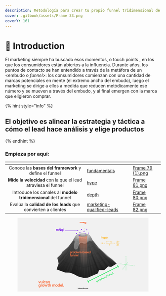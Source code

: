 ```yaml
---
description: Metodología para crear tu propio funnel tridimensional de marketing.
cover: .gitbook/assets/Frame 33.png
coverY: 161
---
```


# 👋 Introduction

El marketing siempre ha buscado esos momentos, o touch points , en los que los consumidores están abiertos a la influencia. Durante años, los puntos de contacto se han entendido a través de la metáfora de un \<embudo o _funnel>_: los consumidores comienzan con una cantidad de marcas potenciales en mente (el extremo ancho del embudo), luego el marketing se dirige a ellos a medida que reducen metódicamente ese número y se mueven a través del embudo, y al final emergen con la marca que eligieron comprar.

{% hint style="info" %}
## El objetivo es alinear la estrategia y táctica a cómo el lead hace análisis y elige productos
{% endhint %}

### **Empieza por aquí:**

<table data-view="cards"><thead><tr><th align="center"></th><th data-hidden data-card-target data-type="content-ref"></th><th data-hidden data-card-cover data-type="files"></th></tr></thead><tbody><tr><td align="center">Conoce las <strong>bases del framework</strong> y define el funnel</td><td><a href="fundamentals/">fundamentals</a></td><td><a href=".gitbook/assets/Frame 79 (1).png">Frame 79 (1).png</a></td></tr><tr><td align="center"><strong>Mide la velocidad</strong> con la que el lead atraviesa el funnel</td><td><a href="hype/">hype</a></td><td><a href=".gitbook/assets/Frame 81.png">Frame 81.png</a></td></tr><tr><td align="center">Introduce los canales al <strong>modelo tridimensional</strong> del funnel</td><td><a href="depth/">depth</a></td><td><a href=".gitbook/assets/Frame 80.png">Frame 80.png</a></td></tr><tr><td align="center">Evalúa la <strong>calidad de los leads</strong> que convierten a clientes </td><td><a href="marketing-qualified-leads/">marketing-qualified-leads</a></td><td><a href=".gitbook/assets/Frame 82.png">Frame 82.png</a></td></tr></tbody></table>

<figure><img src=".gitbook/assets/Frame 8 (8).png" alt=""><figcaption></figcaption></figure>
